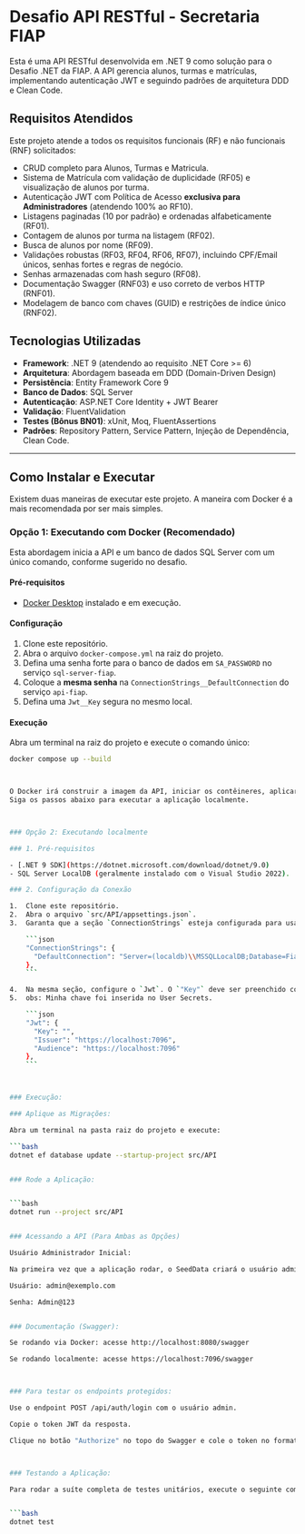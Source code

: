 # Desafio API RESTful - Secretaria FIAP

Esta é uma API RESTful desenvolvida em .NET 9 como solução para o Desafio .NET da FIAP. A API gerencia alunos, turmas e matrículas, implementando autenticação JWT e seguindo padrões de arquitetura DDD e Clean Code.

## Requisitos Atendidos

Este projeto atende a todos os requisitos funcionais (RF) e não funcionais (RNF) solicitados:
- CRUD completo para Alunos, Turmas e Matricula.
- Sistema de Matrícula com validação de duplicidade (RF05) e visualização de alunos por turma.
- Autenticação JWT com Política de Acesso **exclusiva para Administradores** (atendendo 100% ao RF10).
- Listagens paginadas (10 por padrão) e ordenadas alfabeticamente (RF01).
- Contagem de alunos por turma na listagem (RF02).
- Busca de alunos por nome (RF09).
- Validações robustas (RF03, RF04, RF06, RF07), incluindo CPF/Email únicos, senhas fortes e regras de negócio.
- Senhas armazenadas com hash seguro (RF08).
- Documentação Swagger (RNF03)  e uso correto de verbos HTTP (RNF01).
- Modelagem de banco com chaves (GUID) e restrições de índice único (RNF02).

## Tecnologias Utilizadas

- **Framework**: .NET 9 (atendendo ao requisito .NET Core >= 6) 
- **Arquitetura**: Abordagem baseada em DDD (Domain-Driven Design)
- **Persistência**: Entity Framework Core 9
- **Banco de Dados**: SQL Server
- **Autenticação**: ASP.NET Core Identity + JWT Bearer
- **Validação**: FluentValidation
- **Testes (Bônus BN01)**: xUnit, Moq, FluentAssertions 
- **Padrões**: Repository Pattern, Service Pattern, Injeção de Dependência, Clean Code.

---

## Como Instalar e Executar

Existem duas maneiras de executar este projeto. A maneira com Docker é a mais recomendada por ser mais simples.

### Opção 1: Executando com Docker (Recomendado)

Esta abordagem inicia a API e um banco de dados SQL Server com um único comando, conforme sugerido no desafio.

#### Pré-requisitos
- [Docker Desktop](https://www.docker.com/products/docker-desktop/) instalado e em execução.

#### Configuração
1.  Clone este repositório.
2.  Abra o arquivo `docker-compose.yml` na raiz do projeto.
3.  Defina uma senha forte para o banco de dados em `SA_PASSWORD` no serviço `sql-server-fiap`.
4.  Coloque a **mesma senha** na `ConnectionStrings__DefaultConnection` do serviço `api-fiap`.
5.  Defina uma `Jwt__Key` segura no mesmo local.

#### Execução
Abra um terminal na raiz do projeto e execute o comando único:

```bash
docker compose up --build



O Docker irá construir a imagem da API, iniciar os contêineres, aplicar as migrações e criar o usuário Admin automaticamente.
Siga os passos abaixo para executar a aplicação localmente.



### Opção 2: Executando localmente

### 1. Pré-requisitos

- [.NET 9 SDK](https://dotnet.microsoft.com/download/dotnet/9.0)
- SQL Server LocalDB (geralmente instalado com o Visual Studio 2022).

### 2. Configuração da Conexão

1.  Clone este repositório.
2.  Abra o arquivo `src/API/appsettings.json`.
3.  Garanta que a seção `ConnectionStrings` esteja configurada para usar a Autenticação do Windows (Trusted_Connection), que funcionará em qualquer máquina com LocalDB:

    ```json
    "ConnectionStrings": {
      "DefaultConnection": "Server=(localdb)\\MSSQLLocalDB;Database=FiapApiRestifulDB;Trusted_Connection=True;Encrypt=False;TrustServerCertificate=True;MultipleActiveResultSets=True"
    },
    ```

4.  Na mesma seção, configure o `Jwt`. O `"Key"` deve ser preenchido com uma chave secreta segura (para um teste real, a chave deve ser fornecida via User Secrets ou Variáveis de Ambiente, mas para este desafio, informe uma chave longa aqui ou no User Secrets).
5.  obs: Minha chave foi inserida no User Secrets.

    ```json
    "Jwt": {
      "Key": "",
      "Issuer": "https://localhost:7096",
      "Audience": "https://localhost:7096"
    },
    ```



### Execução:

### Aplique as Migrações:

Abra um terminal na pasta raiz do projeto e execute:

```bash
dotnet ef database update --startup-project src/API


### Rode a Aplicação:


```bash
dotnet run --project src/API


### Acessando a API (Para Ambas as Opções)

Usuário Administrador Inicial:

Na primeira vez que a aplicação rodar, o SeedData criará o usuário administrador padrão:

Usuário: admin@exemplo.com

Senha: Admin@123


### Documentação (Swagger):

Se rodando via Docker: acesse http://localhost:8080/swagger

Se rodando localmente: acesse https://localhost:7096/swagger



### Para testar os endpoints protegidos:

Use o endpoint POST /api/auth/login com o usuário admin.

Copie o token JWT da resposta.

Clique no botão "Authorize" no topo do Swagger e cole o token no formato Bearer SEU_TOKEN_AQUI.



### Testando a Aplicação:

Para rodar a suíte completa de testes unitários, execute o seguinte comando na pasta raiz do projeto:


```bash
dotnet test